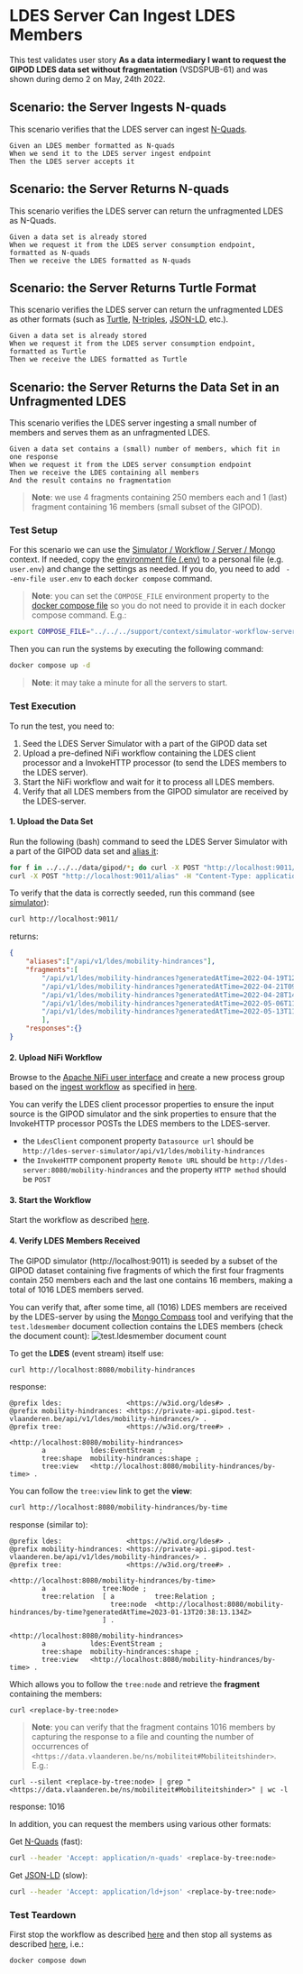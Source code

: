 # LDES Server Can Ingest LDES Members
This test validates user story **As a data intermediary I want to request the GIPOD LDES data set without fragmentation** (VSDSPUB-61) and was shown during demo 2 on May, 24th 2022.

## Scenario: the Server Ingests N-quads
This scenario verifies that the LDES server can ingest [N-Quads](https://www.w3.org/TR/n-quads/).
```gherkin
Given an LDES member formatted as N-quads
When we send it to the LDES server ingest endpoint
Then the LDES server accepts it
```

## Scenario: the Server Returns N-quads
This scenario verifies the LDES server can return the unfragmented LDES as N-Quads.
```gherkin
Given a data set is already stored
When we request it from the LDES server consumption endpoint, formatted as N-quads
Then we receive the LDES formatted as N-quads
```

## Scenario: the Server Returns Turtle Format
This scenario verifies the LDES server can return the unfragmented LDES as other formats (such as [Turtle](https://www.w3.org/TR/turtle/), [N-triples](https://www.w3.org/TR/n-triples/), [JSON-LD](https://www.w3.org/TR/json-ld11/), etc.).
```gherkin
Given a data set is already stored
When we request it from the LDES server consumption endpoint, formatted as Turtle
Then we receive the LDES formatted as Turtle
```

## Scenario: the Server Returns the Data Set in an Unfragmented LDES
This scenario verifies the LDES server ingesting a small number of members and serves them as an unfragmented LDES.
```gherkin
Given a data set contains a (small) number of members, which fit in one response
When we request it from the LDES server consumption endpoint
Then we receive the LDES containing all members
And the result contains no fragmentation
```
> **Note**: we use 4 fragments containing 250 members each and 1 (last) fragment containing 16 members (small subset of the GIPOD).

### Test Setup
For this scenario we can use the [Simulator / Workflow / Server / Mongo](../../../support/context/simulator-workflow-server-mongo/README.md) context. If needed, copy the [environment file (.env)](./.env) to a personal file (e.g. `user.env`) and change the settings as needed. If you do, you need to add ` --env-file user.env` to each `docker compose` command.

> **Note**: you can set the `COMPOSE_FILE` environment property to the [docker compose file](../../../support/context/simulator-workflow-server-mongo/docker-compose.yml) so you do not need to provide it in each docker compose command. E.g.:
```bash
export COMPOSE_FILE="../../../support/context/simulator-workflow-server-mongo/docker-compose.yml"
```

Then you can run the systems by executing the following command:
```bash
docker compose up -d
```
> **Note**: it may take a minute for all the servers to start.

### Test Execution
To run the test, you need to:
1. Seed the LDES Server Simulator with a part of the GIPOD data set
2. Upload a pre-defined NiFi workflow containing the LDES client processor and a InvokeHTTP processor (to send the LDES members to the LDES server).
3. Start the NiFi workflow and wait for it to process all LDES members.
4. Verify that all LDES members from the GIPOD simulator are received by the LDES-server.

#### 1. Upload the Data Set
Run the following (bash) command to seed the LDES Server Simulator with a part of the GIPOD data set and [alias it](./create-alias.json):
```bash
for f in ../../../data/gipod/*; do curl -X POST "http://localhost:9011/ldes" -H "Content-Type: application/ld+json" -d "@$f"; done
curl -X POST "http://localhost:9011/alias" -H "Content-Type: application/json" -d '@create-alias.json'
```

To verify that the data is correctly seeded, run this command (see [simulator](http://localhost:9011/)):
```bash
curl http://localhost:9011/
```
returns:
```json
{
    "aliases":["/api/v1/ldes/mobility-hindrances"],
    "fragments":[
        "/api/v1/ldes/mobility-hindrances?generatedAtTime=2022-04-19T12:12:49.47Z",
        "/api/v1/ldes/mobility-hindrances?generatedAtTime=2022-04-21T09:38:34.617Z",
        "/api/v1/ldes/mobility-hindrances?generatedAtTime=2022-04-28T14:50:23.317Z",
        "/api/v1/ldes/mobility-hindrances?generatedAtTime=2022-05-06T11:55:00.313Z",
        "/api/v1/ldes/mobility-hindrances?generatedAtTime=2022-05-13T11:36:49.04Z"
        ],
    "responses":{}
}
```

#### 2. Upload NiFi Workflow
Browse to the [Apache NiFi user interface](https://localhost:8443/nifi) and create a new process group based on the [ingest workflow](./nifi-workflow.json) as specified in [here](../../../support/context/workflow/README.md#creating-a-workflow).

You can verify the LDES client processor properties to ensure the input source is the GIPOD simulator and the sink properties to ensure that the InvokeHTTP processor POSTs the LDES members to the LDES-server.
* the `LdesClient` component property `Datasource url` should be `http://ldes-server-simulator/api/v1/ldes/mobility-hindrances`
* the `InvokeHTTP` component property `Remote URL` should be `http://ldes-server:8080/mobility-hindrances` and the property `HTTP method` should be `POST`

#### 3. Start the Workflow
Start the workflow as described [here](../../../support/context/workflow/README.md#starting-a-workflow).

#### 4. Verify LDES Members Received
The GIPOD simulator (http://localhost:9011) is seeded by a subset of the GIPOD dataset containing five fragments of which the first four fragments contain 250 members each and the last one contains 16 members, making a total of 1016 LDES members served.

You can verify that, after some time, all (1016) LDES members are received by the LDES-server by using the [Mongo Compass](https://www.mongodb.com/products/compass) tool and verifying that the `test.ldesmember` document collection contains the LDES members (check the document count):
![test.ldesmember document count](./artwork/test-ldesmember-document-count.png)

To get the **LDES** (event stream) itself use:
```bash
curl http://localhost:8080/mobility-hindrances
```
response:
```
@prefix ldes:                <https://w3id.org/ldes#> .
@prefix mobility-hindrances: <https://private-api.gipod.test-vlaanderen.be/api/v1/ldes/mobility-hindrances/> .
@prefix tree:                <https://w3id.org/tree#> .

<http://localhost:8080/mobility-hindrances>
        a           ldes:EventStream ;
        tree:shape  mobility-hindrances:shape ;
        tree:view   <http://localhost:8080/mobility-hindrances/by-time> .
```
You can follow the `tree:view` link to get the **view**:
```bash
curl http://localhost:8080/mobility-hindrances/by-time
```
response (similar to):
```
@prefix ldes:                <https://w3id.org/ldes#> .
@prefix mobility-hindrances: <https://private-api.gipod.test-vlaanderen.be/api/v1/ldes/mobility-hindrances/> .
@prefix tree:                <https://w3id.org/tree#> .

<http://localhost:8080/mobility-hindrances/by-time>
        a              tree:Node ;
        tree:relation  [ a          tree:Relation ;
                         tree:node  <http://localhost:8080/mobility-hindrances/by-time?generatedAtTime=2023-01-13T20:38:13.134Z>
                       ] .

<http://localhost:8080/mobility-hindrances>
        a           ldes:EventStream ;
        tree:shape  mobility-hindrances:shape ;
        tree:view   <http://localhost:8080/mobility-hindrances/by-time> .
```
Which allows you to follow the `tree:node` and retrieve the **fragment** containing the members:
```
curl <replace-by-tree:node>
```
> **Note**: you can verify that the fragment contains 1016 members by capturing the response to a file and counting the number of occurrences of `<https://data.vlaanderen.be/ns/mobiliteit#Mobiliteitshinder>`. E.g.:
```
curl --silent <replace-by-tree:node> | grep "<https://data.vlaanderen.be/ns/mobiliteit#Mobiliteitshinder>" | wc -l
```
response: 1016

In addition, you can request the members using various other formats:

Get [N-Quads](https://www.w3.org/TR/n-quads/) (fast):
```bash
curl --header 'Accept: application/n-quads' <replace-by-tree:node>
```

Get [JSON-LD](https://www.w3.org/TR/json-ld11/) (slow):
```bash
curl --header 'Accept: application/ld+json' <replace-by-tree:node>
```

### Test Teardown
First stop the workflow as described [here](../../../support/context/workflow/README.md#stopping-a-workflow) and then stop all systems as described [here](../../../support/context/simulator-workflow-sink/README.md#stop-the-systems), i.e.:
```bash
docker compose down
```
